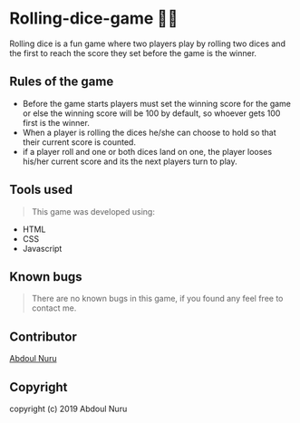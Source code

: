 # Rolling-dice-game :game_die::game_die:

Rolling dice is a fun game where two players play by rolling two dices and the first to reach the score they set before the game is the winner.

## Rules of the game
- Before the game starts players must set the winning score for the game or else the winning score will be 100 by default, so whoever gets 100 first is the winner.
- When a player is rolling the dices he/she can choose to hold so that their current score is counted.
- if a player roll and one or both dices land on one, the player looses his/her current score and its the next players turn to play.

## Tools used
>This game was developed using:
- HTML
- CSS
- Javascript

## Known bugs
> There are no known bugs in this game, if you found any feel free to contact me.

## Contributor
[Abdoul Nuru](abdoulniyigena@gmail.com)

## Copyright
copyright (c) 2019 Abdoul Nuru